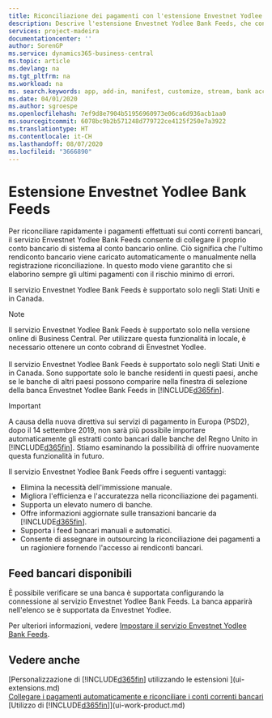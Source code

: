 ```yaml
---
title: Riconciliazione dei pagamenti con l'estensione Envestnet Yodlee Bank Feeds | Microsoft Docs
description: Descrive l'estensione Envestnet Yodlee Bank Feeds, che consente di collegare i conti bancari in modo che sia possibile riconciliare rapidamente i pagamenti.
services: project-madeira
documentationcenter: ''
author: SorenGP
ms.service: dynamics365-business-central
ms.topic: article
ms.devlang: na
ms.tgt_pltfrm: na
ms.workload: na
ms. search.keywords: app, add-in, manifest, customize, stream, bank account link
ms.date: 04/01/2020
ms.author: sgroespe
ms.openlocfilehash: 7ef9d8e7904b51956960973e06ca6d936acb1aa0
ms.sourcegitcommit: 6078bc9b2b571248d779722ce4125f250e7a3922
ms.translationtype: HT
ms.contentlocale: it-CH
ms.lasthandoff: 08/07/2020
ms.locfileid: "3666890"
---
```

# <a name="the-envestnet-yodlee-bank-feeds-extension"></a>Estensione Envestnet Yodlee Bank Feeds
Per riconciliare rapidamente i pagamenti effettuati sui conti correnti bancari, il servizio Envestnet Yodlee Bank Feeds consente di collegare il proprio conto bancario di sistema al conto bancario online. Ciò significa che l'ultimo rendiconto bancario viene caricato automaticamente o manualmente nella registrazione riconciliazione. In questo modo viene garantito che si elaborino sempre gli ultimi pagamenti con il rischio minimo di errori.

Il servizio Envestnet Yodlee Bank Feeds è supportato solo negli Stati Uniti e in Canada.

> [!NOTE]
> Il servizio Envestnet Yodlee Bank Feeds è supportato solo nella versione online di Business Central. Per utilizzare questa funzionalità in locale, è necessario ottenere un conto cobrand di Envestnet Yodlee.<br /><br />
> Il servizio Envestnet Yodlee Bank Feeds è supportato solo negli Stati Uniti e in Canada.
> Sono supportate solo le banche residenti in questi paesi, anche se le banche di altri paesi possono comparire nella finestra di selezione della banca Envestnet Yodlee Bank Feeds in [!INCLUDE[d365fin](includes/d365fin_md.md)].

> [!IMPORTANT]
> A causa della nuova direttiva sui servizi di pagamento in Europa (PSD2), dopo il 14 settembre 2019, non sarà più possibile importare automaticamente gli estratti conto bancari dalle banche del Regno Unito in [!INCLUDE[d365fin](includes/d365fin_md.md)]. Stiamo esaminando la possibilità di offrire nuovamente questa funzionalità in futuro.

Il servizio Envestnet Yodlee Bank Feeds offre i seguenti vantaggi:

* Elimina la necessità dell'immissione manuale.
* Migliora l'efficienza e l'accuratezza nella riconciliazione dei pagamenti.
* Supporta un elevato numero di banche.
* Offre informazioni aggiornate sulle transazioni bancarie da [!INCLUDE[d365fin](includes/d365fin_md.md)].
* Supporta i feed bancari manuali e automatici.
* Consente di assegnare in outsourcing la riconciliazione dei pagamenti a un ragioniere fornendo l'accesso ai rendiconti bancari.

## <a name="available-bank-feeds"></a>Feed bancari disponibili
È possibile verificare se una banca è supportata configurando la connessione al servizio Envestnet Yodlee Bank Feeds. La banca apparirà nell'elenco se è supportata da Envestnet Yodlee.

Per ulteriori informazioni, vedere [Impostare il servizio Envestnet Yodlee Bank Feeds](bank-how-setup-bank-statement-service.md).

## <a name="see-also"></a>Vedere anche
[Personalizzazione di [!INCLUDE[d365fin](includes/d365fin_md.md)] utilizzando le estensioni ](ui-extensions.md)    
[Collegare i pagamenti automaticamente e riconciliare i conti correnti bancari](receivables-apply-payments-auto-reconcile-bank-accounts.md)  
[Utilizzo di [!INCLUDE[d365fin](includes/d365fin_md.md)]](ui-work-product.md)
